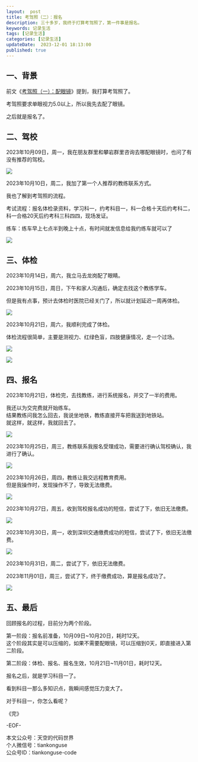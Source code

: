 ```yaml
---
layout:  post  
title: 考驾照（二）：报名 
description: 三十多岁，我终于打算考驾照了，第一件事是报名。
keywords: 记录生活  
tags: [记录生活]
categories: [记录生活]  
updateDate:  2023-12-01 18:13:00  
published: true  
---  
```



## 一、背景  


前文《[考驾照（一）：配眼镜](https://mp.weixin.qq.com/s/S4k69Jpv5zwjOh5TZ6Y59Q)》提到，我打算考驾照了。  


考驾照要求单眼视力5.0以上，所以我先去配了眼镜。  


之后就是报名了。  


## 二、驾校  


2023年10月09日，周一，我在朋友群里和攀岩群里咨询去哪配眼镜时，也问了有没有推荐的驾校。  


![](https://res2023.tiankonguse.com/images/2023/12/01/001.png)


2023年10月10日，周二，我加了第一个人推荐的教练联系方式。  


我也了解到考驾照的流程。  


考试流程：报名体检录资料，学习科一，约考科目一，科一合格十天后约考科二，科一合格20天后约考科三科四四，现场发证。  


练车：练车早上七点半到晚上十点，有时间就发信息给我约练车就可以了  


![](https://res2023.tiankonguse.com/images/2023/12/01/002.png)


## 三、体检  


2023年10月14日，周六，我立马去龙岗配了眼睛。  


2023年10月15日，周日，下午和家人沟通后，确定去找这个教练学车。  


但是我有点事，预计去体检时医院已经关门了，所以就计划延迟一周再体检。   


![](https://res2023.tiankonguse.com/images/2023/12/01/003.png)



2023年10月21日，周六，我顺利完成了体检。  


体检流程很简单，主要是测视力、红绿色盲，四肢健康情况，走一个过场。  


![](https://res2023.tiankonguse.com/images/2023/12/01/004.png)


![](https://res2023.tiankonguse.com/images/2023/12/01/005.png)



## 四、报名  


2023年10月21日，体检完，去找教练，进行系统报名，并交了一半的费用。  


我还以为交完费就开始练车。  
结果教练问我怎么回去，我说坐地铁，教练直接开车把我送到地铁站。  
就这样，就这样，我就回去了。  


![](https://res2023.tiankonguse.com/images/2023/12/01/006.png)


2023年10月25日，周三，教练联系我报名受理成功，需要进行确认驾校确认，我进行了确认。  


![](https://res2023.tiankonguse.com/images/2023/12/01/007.png)



2023年10月26日，周四，教练让我交远程教育费用。  
但是我操作时，发现操作不了，导致无法缴费。  


![](https://res2023.tiankonguse.com/images/2023/12/01/008.png)


2023年10月27日，周五，收到驾校报名成功的短信，尝试了下，依旧无法缴费。  


![](https://res2023.tiankonguse.com/images/2023/12/01/009.png)


2023年10月30日，周一，收到深圳交通缴费成功的短信，尝试了下，依旧无法缴费。 


![](https://res2023.tiankonguse.com/images/2023/12/01/010.png)


2023年10月31日，周二，尝试了下，依旧无法缴费。  


2023年11月01日，周三，尝试了下，终于缴费成功，算是报名成功了。  


![](https://res2023.tiankonguse.com/images/2023/12/01/011.png)


## 五、最后  


回顾报名的过程，目前分为两个阶段。  


第一阶段：报名前准备，10月09日~10月20日，耗时12天。  
这个阶段其实是可以压缩的，如果不需要配眼镜，可以压缩到0天，即直接进入第二阶段。  


第二阶段：体检、报名、报名生效，10月21日~11月01日，耗时12天。  


报名之后，就是学习科目一了。  


看到科目一那么多知识点，我瞬间感觉压力变大了。  


对于科目一，你怎么看呢？   




《完》  


-EOF-  



本文公众号：天空的代码世界  
个人微信号：tiankonguse  
公众号ID：tiankonguse-code  
  

